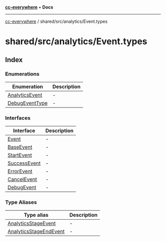 [**cc-everywhere**](../../../../index.md) • **Docs**

***

[cc-everywhere](../../../../index.md) / shared/src/analytics/Event.types

# shared/src/analytics/Event.types

## Index

### Enumerations

| Enumeration | Description |
| ------ | ------ |
| [AnalyticsEvent](enumerations/AnalyticsEvent.md) | - |
| [DebugEventType](enumerations/DebugEventType.md) | - |

### Interfaces

| Interface | Description |
| ------ | ------ |
| [Event](interfaces/Event.md) | - |
| [BaseEvent](interfaces/BaseEvent.md) | - |
| [StartEvent](interfaces/StartEvent.md) | - |
| [SuccessEvent](interfaces/SuccessEvent.md) | - |
| [ErrorEvent](interfaces/ErrorEvent.md) | - |
| [CancelEvent](interfaces/CancelEvent.md) | - |
| [DebugEvent](interfaces/DebugEvent.md) | - |

### Type Aliases

| Type alias | Description |
| ------ | ------ |
| [AnalyticsStageEvent](type-aliases/AnalyticsStageEvent.md) | - |
| [AnalyticsStageEndEvent](type-aliases/AnalyticsStageEndEvent.md) | - |
